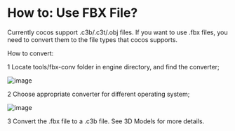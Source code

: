# How to: Use FBX File? #

  Currently cocos support .c3b/.c3t/.obj files. If you want to use .fbx files, you need to convert them to the file types that cocos supports.

How to convert:

1 Locate tools/fbx-conv folder in engine directory, and find the converter;

   ![image](../../../studio-img/HowToUseFBX/image001.png)

2 Choose appropriate converter for different operating system;

   ![image](../../../studio-img/HowToUseFBX/image002.png)

3 Convert the .fbx file to a .c3b file. See   3D Models for more details.
